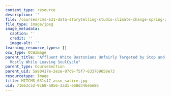 ```yaml
---
content_type: resource
description: ''
file: /courses/cms-631-data-storytelling-studio-climate-change-spring-2017/71663c529c68a8563ad1eb8d346e5e86_MITCMS_631s17_assn_satire.jpg
file_type: image/jpeg
image_metadata:
  caption: ''
  credit: ''
  image-alt: ''
learning_resource_types: []
ocw_type: OCWImage
parent_title: "Affluent White Bostonians Unfairly Targeted by Stop and Frisk Practices\u2026\
  Mostly While Leaving SoulCycle"
parent_type: CourseSection
parent_uid: 5a80417e-2e1e-07c9-f5f7-633769658e73
resourcetype: Image
title: MITCMS_631s17_assn_satire.jpg
uid: 71663c52-9c68-a856-3ad1-eb8d346e5e86
---
```

